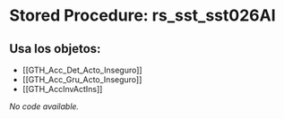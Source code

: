 # Stored Procedure: rs_sst_sst026AI

## Usa los objetos:
- [[GTH_Acc_Det_Acto_Inseguro]]
- [[GTH_Acc_Gru_Acto_Inseguro]]
- [[GTH_AccInvActIns]]

*No code available.*
